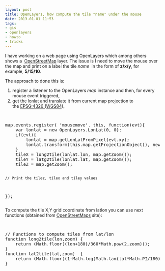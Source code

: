 ```yaml
---
layout: post
title: OpenLayers, how compute the tile "name" under the mouse
date: 2013-01-01 11:53
tags:
- gis
- openlayers
- howto
- tricks
---
```

I have working on a web page using OpenLayers which among others shows a 
  <a href="http://www.openstreetmap.org/">OpenStreetMap</a> layer.
  The issue is I need to move the mouse over the map and print on a label the tile <em>name</em> 
  in the form of <strong>z/x/y</strong>, for example, <strong>5/15/10</strong>.

<p>The approach to done this is:</p>
<ol>
<li>register a listener to the OpenLayers <em>map</em> instance and then, for every mouse event triggered,</li>
<li>get the lonlat and translate it from current map projection to the <a href="http://spatialreference.org/ref/epsg/4326/">EPSG:4326 (WGS84)</a>.</li>
</ol>
<p>&nbsp;</p>
<pre class="lang:js decode:true ">map.events.register( 'mousemove', this, function(evt){
	var lonlat = new OpenLayers.LonLat(0, 0);
	if(evt){
		lonlat = map.getLonLatFromPixel(evt.xy);
		lonlat.transform(this.map.getProjectionObject(), newOpenLayers. Projection("EPSG:4326") );
	}
	tileX = long2tile(lonlat.lon, map.getZoom());
	tileY = latg2tile(lonlat.lat, map.getZoom());
	tileZ = map.getZoom();

	// Print the tilez, tilex and tiley values
});</pre>
<p>To compute the tile X,Y grid coordinate from latlon you can use next functions (obtained from <a href="http://wiki.openstreetmap.org/wiki/Slippy_map_tilenames#X_and_Y">OpenStreetMaps</a> site):</p>
<p>&nbsp;</p>
<pre class="lang:js decode:true ">// Functions to compute tiles from lat/lon
function long2tile(lon,zoom) {
	return (Math.floor((lon+180)/360*Math.pow(2,zoom)));
}
function lat2tile(lat,zoom)  {
	return (Math.floor((1-Math.log(Math.tan(lat*Math.PI/180) + 1/Math.cos(lat*Math.PI/180))/Math.PI)/2 *Math.pow(2,zoom)));
} 
</pre>
